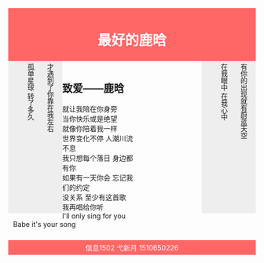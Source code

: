 <!DOCTYPE html>
<html>

<head>
<style idtion{>
#header {
    background-color:#FF6666;
    color:white;
    text-align:center;
    padding:5px;
}
#nav {
    line-height:40px;
    background-color:#eeeeee;
    height:300px;
    width:100px;
    float:left;
    padding:5px;
	writing-mode: tb-rl;
}
#nav2 {
    line-height:40px;
    background-color:#eeeeee;
    height:300px;
    width:100px;
    float:right;
    padding:5px;
	writing-mode: tb-rl;
}
#section {
    width:250px;
    float:text-align:center;
    padding:10px;
	background-image:url(http://wx3.sinaimg.cn/mw1024/8978df71ly1ffsthwq8p4j21hc0xcn6g.jpg);no-repeat center center fixed;    -webkit-background-size: cover;    -moz-background-size: cover;    -o-background-size: cover;    background-size: cover; 
}
#footer {
    background-color:#FF6666;
    color:white;
    clear:both;
    text-align:center;
   padding:5px;	 	 
}
	
</style>
</head>

<body>

<div id="header">
<h1>最好的鹿晗</h1>
</div>

<div id="nav">
才遇到了你靠在我左右<br>
孤单星球 转了多久<br>
</div>

<div id="nav2">
有你的出现就有蔚蓝天空<br>
在我眼中 在我心中<br>
</div>

<div id="section">
<h2>致爱——鹿晗</h2>
<p>
就让我陪在你身旁<br>
当你快乐或是绝望<br>
就像你陪着我一样<br>
世界变化不停 人潮川流不息<br>
我只想每个落日 身边都有你<br>
如果有一天你会 忘记我们的约定<br>
没关系 至少有这首歌<br>
我再唱给你听<br>
I'll only sing for you<br>
Babe it's your song<br>
</p>

</div>
			 
<div id="footer">
信息1502 弋新月 1510650226
</div>

</body>
</html>
